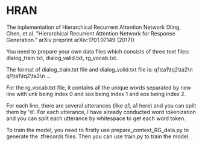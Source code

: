 # HRAN
The inplementation of Hierarchical Recurrent Attention Network (Xing, Chen, et al. "Hierarchical Recurrent Attention Network for Response Generation." arXiv preprint arXiv:1701.07149 (2017))

You need to prepare your own data files which consists of three text files: dialog_train.txt, dialog_valid.txt, rg_vocab.txt.

The format of dialog_train.txt file and dialog_valid.txt file is:
q1\ta1\tq2\ta2\n
q1\ta1\tq2\ta2\n
...

For the rg_vocab.txt file, it contains all the unique words separated by new line with unk being index 0 and sos being index 1 and eos being index 2.

For each line, there are several utterances (like q1, a1 here) and you can split them by '\t'. For each utterance, I have already conducted word tokenization and you can split each utterance by whitespace to get each word token.

To train the model, you need to firstly use prepare_context_RG_data.py to generate the .tfrecords files. Then you can use train.py to train the model.
